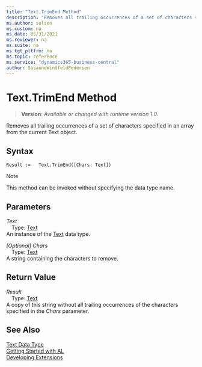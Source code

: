 ```yaml
---
title: "Text.TrimEnd Method"
description: "Removes all trailing occurrences of a set of characters specified in an array from the current Text object."
ms.author: solsen
ms.custom: na
ms.date: 05/31/2021
ms.reviewer: na
ms.suite: na
ms.tgt_pltfrm: na
ms.topic: reference
ms.service: "dynamics365-business-central"
author: SusanneWindfeldPedersen
---
```

[//]: # (START>DO_NOT_EDIT)
[//]: # (IMPORTANT:Do not edit any of the content between here and the END>DO_NOT_EDIT.)
[//]: # (Any modifications should be made in the .xml files in the ModernDev repo.)
# Text.TrimEnd Method
> **Version**: _Available or changed with runtime version 1.0._

Removes all trailing occurrences of a set of characters specified in an array from the current Text object.


## Syntax
```
Result :=   Text.TrimEnd([Chars: Text])
```
> [!NOTE]
> This method can be invoked without specifying the data type name.
## Parameters
*Text*  
&emsp;Type: [Text](text-data-type.md)  
An instance of the [Text](text-data-type.md) data type.  

*[Optional] Chars*  
&emsp;Type: [Text](text-data-type.md)  
A string containing the characters to remove.  


## Return Value
*Result*  
&emsp;Type: [Text](text-data-type.md)  
A copy of this string without all trailing occurrences of the characters specified in the *Chars* parameter.


[//]: # (IMPORTANT: END>DO_NOT_EDIT)
## See Also
[Text Data Type](text-data-type.md)  
[Getting Started with AL](../../devenv-get-started.md)  
[Developing Extensions](../../devenv-dev-overview.md)